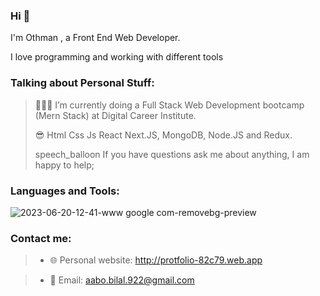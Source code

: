### Hi 👋
I'm Othman , a Front End Web Developer.

I love programming and working with different tools

### Talking about Personal Stuff:
>👨🏽‍💻 I’m currently doing a Full Stack Web Development bootcamp (Mern Stack) at Digital Career Institute.
>
> :sunglasses: Html Css Js React Next.JS, MongoDB, Node.JS and Redux.
>
> speech_balloon If you have questions ask me about anything, I am happy to help;


### Languages and Tools:

![2023-06-20-12-41-www google com-removebg-preview](https://github.com/othman922/othman922/assets/104653892/741705e7-8e5b-40b0-9ac3-dfa1fe46d8af)


### Contact me:
>*  :globe_with_meridians: Personal website: http://protfolio-82c79.web.app

>*  :envelope_with_arrow: Email: aabo.bilal.922@gmail.com


